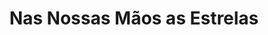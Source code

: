 ---
Numero: 360
title: Nas Nossas Mãos as Estrelas
Autor: Harry Harrison
Co-autor: 
Ano-de-Publicacao: 1987
Titulo-original: In Our Hands the Stars
Tradutor: Eurico da Fonseca
Co-tradutor: 
Ano-de-edicao: 1970
alias: Harry-Harrison
Autor2-alias: 
Tradutor1-alias: Eurico-da-Fonseca
Tradutor2-alias: 
Titulo-link: 360-Nas-Nossas-Maos-as-Estrelas
Capa: 
pags: 179
Capa-link: 
---